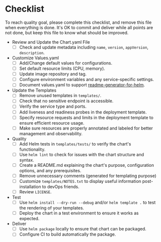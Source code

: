 # Checklist

To reach quality goal, please complete this checklist, and remove this file when everything is done.
It's OK to commit and deliver while all points are not done, but keep this file to know what should be improved.

- Review and Update the Chart.yaml File
    - [ ] Check and update metadata including `name`, `version`, `appVersion`, `description`.
- Customize Values.yaml
    - [ ] Add/Change default values for configurations.
    - [ ] Set default resource limits (CPU, memory).
    - [ ] Update image repository and tag.
    - [ ] Configure environment variables and any service-specific settings.
    - [ ] Document values.yaml to support [readme-generator-for-helm](https://github.com/bitnami-labs/readme-generator-for-helm).
- Update the Templates
    - [ ] Remove unused templates in `templates/`.
    - [ ] Check that no sensitive endpoint is accessible.
    - [ ] Verify the service type and ports.
    - [ ] Add liveness and readiness probes in the deployment template.
    - [ ] Specify resource requests and limits in the deployment template to ensure efficient resource usage.
    - [ ] Make sure resources are properly annotated and labeled for better management and observability.
- Quality
    - [ ] Add Helm tests in `templates/tests/` to verify the chart's functionality.
    - [ ] Use `helm lint` to check for issues with the chart structure and syntax.
    - [ ] Create a README.md explaining the chart's purpose, configuration options, and any prerequisites.
    - [ ] Remove unnecessary comments (generated for templating purpose)
    - [ ] Customize `templates/NOTES.txt` to display useful information post-installation to devOps friends.
    - [ ] Review `LICENSE`.
- Test
    - [ ] Use `helm install --dry-run --debug` and/or `helm template .` to test the rendering of your templates.
    - [ ] Deploy the chart in a test environment to ensure it works as expected.
- Deliver
    - [ ] Use `helm package` locally to ensure that chart can be packaged.
    - [ ] Configure CI to build automatically the package.
